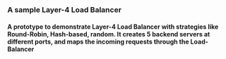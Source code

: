 ### A sample Layer-4 Load Balancer

#### A prototype to demonstrate Layer-4 Load Balancer with strategies like Round-Robin, Hash-based, random. It creates 5 backend servers at different ports, and maps the incoming requests through the Load-Balancer
